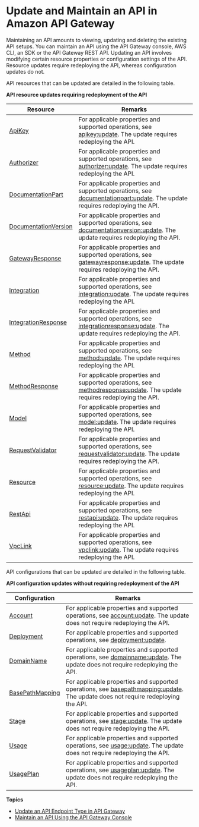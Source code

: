 # Update and Maintain an API in Amazon API Gateway<a name="updating-api"></a>

Maintaining an API amounts to viewing, updating and deleting the existing API setups\. You can maintain an API using the API Gateway console, AWS CLI, an SDK or the API Gateway REST API\. Updating an API involves modifying certain resource properties or configuration settings of the API\. Resource updates require redeploying the API, whereas configuration updates do not\. 

API resources that can be updated are detailed in the following table\.


**API resource updates requiring redeployment of the API**  

| Resource | Remarks | 
| --- | --- | 
| [ApiKey](http://docs.aws.amazon.com/apigateway/api-reference/resource/api-key/) | For applicable properties and supported operations, see [apikey:update](http://docs.aws.amazon.com/apigateway/api-reference/link-relation/apikey-update/#remarks)\. The update requires redeploying the API\. | 
| [Authorizer](http://docs.aws.amazon.com/apigateway/api-reference/resource/authorizer/) | For applicable properties and supported operations, see [authorizer:update](http://docs.aws.amazon.com/apigateway/api-reference/link-relation/authorizer-update/#remarks)\. The update requires redeploying the API\. | 
| [DocumentationPart](http://docs.aws.amazon.com/apigateway/api-reference/resource/documentation-part/) | For applicable properties and supported operations, see [documentationpart:update](http://docs.aws.amazon.com/apigateway/api-reference/link-relation/documentationpart-update/#remarks)\. The update requires redeploying the API\. | 
| [DocumentationVersion](http://docs.aws.amazon.com/apigateway/api-reference/resource/documentation-version/) | For applicable properties and supported operations, see [documentationversion:update](http://docs.aws.amazon.com/apigateway/api-reference/link-relation/documentationversion-update/#remarks)\. The update requires redeploying the API\. | 
| [GatewayResponse](http://docs.aws.amazon.com/apigateway/api-reference/resource/gateway-response/) | For applicable properties and supported operations, see [gatewayresponse:update](http://docs.aws.amazon.com/apigateway/api-reference/link-relation/gatewayresponse-update/#remarks)\. The update requires redeploying the API\. | 
| [Integration](http://docs.aws.amazon.com/apigateway/api-reference/resource/integration/) |  For applicable properties and supported operations, see [integration:update](http://docs.aws.amazon.com/apigateway/api-reference/link-relation/integration-update/#remarks)\. The update requires redeploying the API\.  | 
| [IntegrationResponse](http://docs.aws.amazon.com/apigateway/api-reference/resource/integration-response/) | For applicable properties and supported operations, see [integrationresponse:update](http://docs.aws.amazon.com/apigateway/api-reference/link-relation/integrationresponse-update/#remarks)\. The update requires redeploying the API\. | 
| [Method](http://docs.aws.amazon.com/apigateway/api-reference/resource/method/) | For applicable properties and supported operations, see [method:update](http://docs.aws.amazon.com/apigateway/api-reference/link-relation/method-update/#remarks)\. The update requires redeploying the API\. | 
| [MethodResponse](http://docs.aws.amazon.com/apigateway/api-reference/resource/method-response/) | For applicable properties and supported operations, see [methodresponse:update](http://docs.aws.amazon.com/apigateway/api-reference/link-relation/methodresponse-update/#remarks)\. The update requires redeploying the API\. | 
| [Model](http://docs.aws.amazon.com/apigateway/api-reference/resource/model/) | For applicable properties and supported operations, see [model:update](http://docs.aws.amazon.com/apigateway/api-reference/link-relation/model-update/#remarks)\. The update requires redeploying the API\. | 
| [RequestValidator](http://docs.aws.amazon.com/apigateway/api-reference/resource/request-validator/) | For applicable properties and supported operations, see [requestvalidator:update](http://docs.aws.amazon.com/apigateway/api-reference/link-relation/requestvalidator-update/#remarks)\. The update requires redeploying the API\. | 
| [Resource](http://docs.aws.amazon.com/apigateway/api-reference/resource/resource/) | For applicable properties and supported operations, see [resource:update](http://docs.aws.amazon.com/apigateway/api-reference/link-relation/resource-update/#remarks)\. The update requires redeploying the API\. | 
| [RestApi](http://docs.aws.amazon.com/apigateway/api-reference/link-relation/restapi-update/#remarks) | For applicable properties and supported operations, see [restapi:update](http://docs.aws.amazon.com/apigateway/api-reference/link-relation/restapi-update/#remarks)\. The update requires redeploying the API\. | 
| [VpcLink](http://docs.aws.amazon.com/apigateway/api-reference/resource/vpc-link/) | For applicable properties and supported operations, see [vpclink:update](http://docs.aws.amazon.com/apigateway/api-reference/link-relation/vpclink-update/#remarks)\. The update requires redeploying the API\. | 

 API configurations that can be updated are detailed in the following table\.


**API configuration updates without requiring redeployment of the API**  

| Configuration | Remarks | 
| --- | --- | 
| [Account](http://docs.aws.amazon.com/apigateway/api-reference/resource/account/) |  For applicable properties and supported operations, see [account:update](http://docs.aws.amazon.com/apigateway/api-reference/link-relation/account-update/#remarks)\. The update does not require redeploying the API\.  | 
| [Deployment](http://docs.aws.amazon.com/apigateway/api-reference/resource/deployment/) | For applicable properties and supported operations, see [deployment:update](http://docs.aws.amazon.com/apigateway/api-reference/link-relation/deployment-update/#remarks)\.  | 
| [DomainName](http://docs.aws.amazon.com/apigateway/api-reference/resource/domain-name/) | For applicable properties and supported operations, see [domainname:update](http://docs.aws.amazon.com/apigateway/api-reference/link-relation/domainname-update/#remarks)\. The update does not require redeploying the API\. | 
| [BasePathMapping](http://docs.aws.amazon.com/apigateway/api-reference/resource/base-path-mapping/) |  For applicable properties and supported operations, see [basepathmapping:update](http://docs.aws.amazon.com/apigateway/api-reference/link-relation/basepathmapping-update/#remarks)\. The update does not require redeploying the API\.  | 
| [Stage](http://docs.aws.amazon.com/apigateway/api-reference/resource/stage/) |  For applicable properties and supported operations, see [stage:update](http://docs.aws.amazon.com/apigateway/api-reference/link-relation/stage-update/#remarks)\. The update does not require redeploying the API\.  | 
| [Usage](http://docs.aws.amazon.com/apigateway/api-reference/resource/usage/) |  For applicable properties and supported operations, see [usage:update](http://docs.aws.amazon.com/apigateway/api-reference/link-relation/usage-update/#remarks)\. The update does not require redeploying the API\.  | 
| [UsagePlan](http://docs.aws.amazon.com/apigateway/api-reference/resource/usage-plan/) | For applicable properties and supported operations, see [usageplan:update](http://docs.aws.amazon.com/apigateway/api-reference/link-relation/usageplan-update/#remarks)\. The update does not require redeploying the API\. | 

**Topics**
+ [Update an API Endpoint Type in API Gateway](apigateway-api-migration.md)
+ [Maintain an API Using the API Gateway Console](maintain-api-using-console.md)